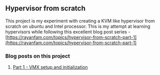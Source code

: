 ## Hypervisor from scratch
This project is my experiment with creating a KVM like hypervisor from scratch on ubuntu and Intel processor. This is my attempt at learning hypervisors while following this excellent blog post series - [https://rayanfam.com/topics/hypervisor-from-scratch-part-1](https://rayanfam.com/topics/hypervisor-from-scratch-part-1)

### Blog posts on this project
1. [Part 1 - VMX setup and initialization](https://gautammenghani.com/linux,/c,/hypervisor/2022/09/14/hypervisor-from-scratch-part1.html)

